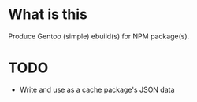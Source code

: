 What is this
============

Produce Gentoo (simple) ebuild(s) for NPM package(s).

TODO
====

* Write and use as a cache package's JSON data
